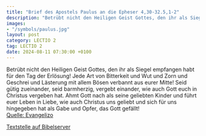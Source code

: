 ```yaml
---
title: "Brief des Apostels Paulus an die Epheser 4,30-32.5,1-2"
description: "Betrübt nicht den Heiligen Geist Gottes, den ihr als Siegel empfangen habt für den Tag der Erlösung! Jede Art von Bitterkeit und Wut und Zorn und Geschrei und Lästerung mit allem Bösen verbannt aus eurer Mitte! Seid gütig zueinander, seid barmherzig, vergebt einander, wie auch Go...."
images:
- "/symbols/paulus.jpg"
layout: post
category: LECTIO 2
tag: LECTIO 2
date: 2024-08-11 07:30:00 +0100
---
```

Betrübt nicht den Heiligen Geist Gottes, den ihr als Siegel empfangen habt für den Tag der Erlösung!
Jede Art von Bitterkeit und Wut und Zorn und Geschrei und Lästerung mit allem Bösen verbannt aus eurer Mitte!
Seid gütig zueinander, seid barmherzig, vergebt einander, wie auch Gott euch in Christus vergeben hat.<!--more-->
Ahmt Gott nach als seine geliebten Kinder
und führt euer Leben in Liebe, wie auch Christus uns geliebt und sich für uns hingegeben hat als Gabe und Opfer, das Gott gefällt!<br>
[Quelle: Evangelizo](https://evangeliumtagfuertag.org/DE/gospel)

[Textstelle auf Bibelserver](https://www.bibleserver.com/EU/Epheser4,30-32.5,1-2)
